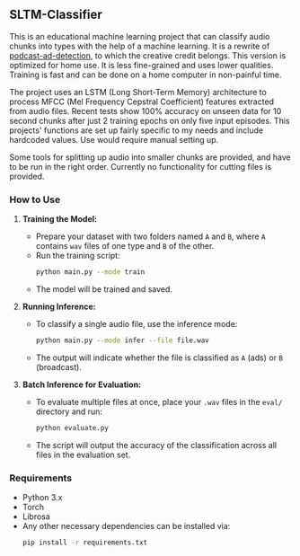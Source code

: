 ## SLTM-Classifier

This is an educational machine learning project that can classify audio chunks into types with the help of a machine learning.
It is a rewrite of [podcast-ad-detection](https://github.com/amsterg/Podcast-Ad-Detection), to which the creative credit belongs.
This version is optimized for home use. It is less fine-grained and uses lower qualities. Training is fast and can be done on a home computer in non-painful time.<p>
The project uses an LSTM (Long Short-Term Memory) architecture to process MFCC (Mel Frequency Cepstral Coefficient) features extracted from audio files.
Recent tests show 100% accuracy on unseen data for 10 second chunks after just 2 training epochs on only five input episodes.
This projects' functions are set up fairly specific to my needs and include hardcoded values. Use would require manual setting up.<p>
Some tools for splitting up audio into smaller chunks are provided, and have to be run in the right order.
Currently no functionality for cutting files is provided.

### How to Use

1. **Training the Model:**
   - Prepare your dataset with two folders named `A` and `B`, where `A` contains `wav` files of one type and `B` of the other.
   - Run the training script:
     ```bash
     python main.py --mode train
     ```
   - The model will be trained and saved.

2. **Running Inference:**
   - To classify a single audio file, use the inference mode:
     ```bash
     python main.py --mode infer --file file.wav
     ```
   - The output will indicate whether the file is classified as `A` (ads) or `B` (broadcast).

3. **Batch Inference for Evaluation:**
   - To evaluate multiple files at once, place your `.wav` files in the `eval/` directory and run:
     ```bash
     python evaluate.py
     ```
   - The script will output the accuracy of the classification across all files in the evaluation set.

### Requirements

- Python 3.x
- Torch
- Librosa
- Any other necessary dependencies can be installed via:
  ```bash
  pip install -r requirements.txt
  ```
